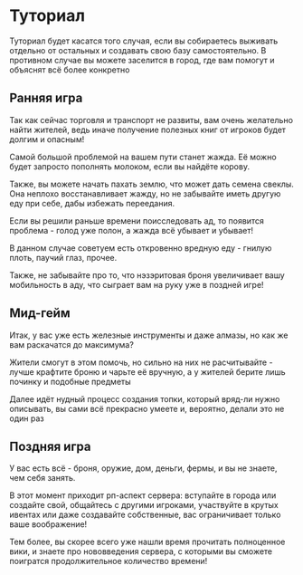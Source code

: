# Туториал
Туториал будет касатся того случая, если вы собираетесь выживать отдельно от остальных и создавать свою базу самостоятельно. В противном случае вы можете заселится в город, где вам помогут и объяснят всё более конкретно

## Ранняя игра

Так как сейчас торговля и транспорт не развиты, вам очень желательно найти жителей, ведь иначе получение полезных книг от игроков будет долгим и опасным!

Самой большой проблемой на вашем пути станет жажда. Её можно будет запросто пополнять молоком, если вы найдёте корову. 

Также, вы можете начать пахать землю, что может дать семена свеклы. Она неплохо восстанавливает жажду, но не забывайте иметь другую еду при себе, дабы избежать переедания.

Если вы решили раньше времени поисследовать ад, то появится проблема - голод уже полон, а жажда всё убывает и убывает!

В данном случае советуем есть откровенно вредную еду - гнилую плоть, паучий глаз, прочее.

Также, не забывайте про то, что нэзэритовая броня увеличивает вашу мобильность в аду, что сыграет вам на руку уже в поздней игре! 

## Мид-гейм
Итак, у вас уже есть железные инструменты и даже алмазы, но как же вам раскачатся до максимума?

Жители смогут в этом помочь, но сильно на них не расчитывайте - лучше крафтите броню и чарьте её вручную, а у жителей берите лишь починку и подобные предметы

Далее идёт нудный процесс создания топки, который вряд-ли нужно описывать, вы сами всё прекрасно умеете и, вероятно, делали это не один раз

## Поздняя игра
У вас есть всё - броня, оружие, дом, деньги, фермы, и вы не знаете, чем себя занять.

В этот момент приходит рп-аспект сервера: вступайте в города или создайте свой, общайтесь с другими игроками, участвуйте в крутых ивентах или даже создавайте собственные, вас ограничивает только ваше воображение!

Тем более, вы скорее всего уже нашли время прочитать полноценное вики, и знаете про нововведения сервера, с которыми вы сможете поигратся продолжительное количество времени!
